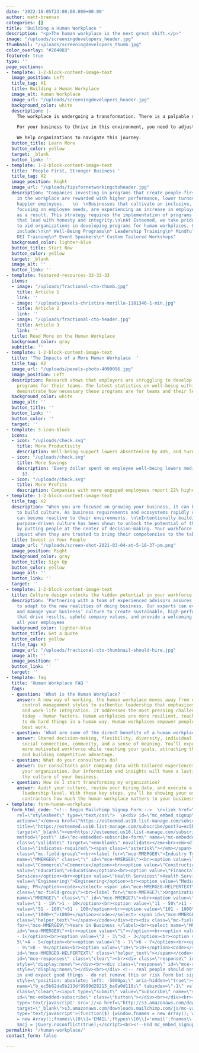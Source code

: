 ```yaml
---
date: '2022-10-05T23:00:00.000+00:00'
author: matt-brennan
categories: []
title: 'Building a Human Workplace '
description: "<p>The human workplace is the next great shift.</p>"
image: "/uploads/screeningdevelopers_header.jpg"
thumbnail: "/uploads/screeningdevelopers_thumb.jpg"
color_overlay: "#264083"
featured: true
type: ''
page_sections:
- template: 1-2-block-content-image-text
  image_position: Left
  title_tag: H1
  title: Building a Human Workplace
  image_alt: Human Workplace
  image_url: "/uploads/screeningdevelopers_header.jpg"
  background_color: white
  description: |-
    The workplace is undergoing a transformation. There is a palpable shift from Employer- to Employee-driven. The blending of permanent and contract workers is on the rise. Hybrid and remote workplaces are taking hold.

    For your business to thrive in this environment, you need to adjust your thinking, practices and tools. Developing a people- and remote-first culture is challenging.

    We help organizations to navigate this journey.
  button_title: Learn More
  button_color: yellow
  target: _blank
  button_link: ''
- template: 1-2-block-content-image-text
  title: 'People First, Stronger Business '
  title_tag: H2
  image_position: Right
  image_url: "/uploads/tipsfornetworkingctoheader.jpg"
  description: "Companies investing in programs that create people-first cultures
    in the workplace are rewarded with higher performance, lower turnover rates, and
    happier employees.   \n  \nBusinesses that cultivate an inclusive, diverse culture
    focusing on employee needs, are experiencing an increase in employee alignment
    as a result. This strategy requires the implementation of programs and practices
    that lead with honesty and integrity.\n\nAt Esteemed, we take pride in our ability
    to aid organizations in developing programs for human workplaces. Our offerings
    include:\n\n* Well-Being Programs\n* Leadership Training\n* Mindfulness Coaching\n*
    DEI Training\n* Event Speakers\n* Custom Tailored Workshops"
  background_color: lighter-blue
  button_title: Start Now
  button_color: yellow
  target: _blank
  image_alt: ''
  button_link: ''
- template: featured-resources-33-33-33
  items:
  - image: "/uploads/fractional-cto-thumb.jpg"
    title: Article 1
    link: ''
  - image: "/uploads/pexels-christina-morillo-1181346-1-min.jpg"
    title: Article 2
    link: ''
  - image: "/uploads/fractional-cto-header.jpg"
    title: Article 3
    link: ''
  title: Read More on the Human Workplace
  background_color: gray
  subtitle: ''
- template: 1-2-block-content-image-text
  title: 'The Impacts of a More Human Workplace  '
  title_tag: H2
  image_url: "/uploads/pexels-photo-4099096.jpg"
  image_position: Left
  description: Research shows that employers are struggling to develop human workplace
    programs for their teams. The latest statistics on well-being within the workplace
    demonstrate how necessary these programs are for teams and their leadership.
  background_color: white
  image_alt: ''
  button_title: ''
  button_link: ''
  button_color: ''
  target: ''
- template: 3-icon-block
  icons:
  - icon: "/uploads/check.svg"
    title: More Productivity
    description: Well-being support lowers absenteeism by 40%, and turnover by 65%.
  - icon: "/uploads/check.svg"
    title: More Savings
    description: 'Every dollar spent on employee well-being lowers medical costs by
      $3. '
  - icon: "/uploads/check.svg"
    title: More Profits
    description: Companies with more engaged employees report 22% higher profitability.
- template: 1-2-block-content-image-text
  title_tag: H2
  description: "When you are focused on growing your business, it can be difficult
    to build culture. As business requirements and ecosystems rapidly change, businesses
    can become reactive to their environments. \n\nIntentionally building an inclusive,
    purpose-driven culture has been shown to unlock the potential of the workforce
    by putting people at the center of decision-making. Your workforce will have greater
    impact when they are trusted to bring their competencies to the table."
  title: Invest in Your People
  image_url: "/uploads/screen-shot-2021-03-04-at-5-18-37-pm.png"
  image_position: Right
  background_color: gray
  button_title: Sign Up
  button_color: yellow
  image_alt: ''
  button_link: ''
  target: ''
- template: 1-2-block-content-image-text
  title: Culture design unlocks the hidden potential in your workforce.
  description: 'Partnering with a team of experienced advisors assures you are ready
    to adapt to the new realities of doing business. Our experts can evaluate, implement,
    and manage your business’ culture to create sustainable, high-performing teams
    that drive results, uphold company values, and provide a welcoming workplace for
    all your employees                                                                                                                                                                                                                                                                                  '
  background_color: lighter-blue
  button_title: Get a Quote
  button_color: yellow
  title_tag: H3
  image_url: "/uploads/fractional-cto-thumbnail-should-hire.jpg"
  image_alt: ''
  image_position: ''
  button_link: ''
  target: ''
- template: faq
  title: 'Human Workplace FAQ '
  faqs:
  - question: 'What is the Human Workplace? '
    answer: A new way of working, the human workplace moves away from command and
      control management styles to authentic leadership that emphasizes human connection
      and work-life integration. It addresses the most pressing challenge for leadership
      today - human factors. Human workplaces are more resilient, teaching us how
      to do hard things in a human way. Human workplaces empower people to do their
      best work.
  - question: 'What are some of the direct benefits of a human workplace? '
    answer: Shared decision-making, flexibility, diversity, individual empowerment,
      social connection, community, and a sense of meaning. You’ll experience a happier,
      more motivated workforce while reaching your goals, attracting the best talent,
      and building competitive advantage.
  - question: What do your consultants do?
    answer: Our consultants pair company data with tailored experiences to transform
      your organization. Our information and insights will have a lasting impact on
      the culture of your business.
  - question: How do I start transforming my organization?
    answer: Audit your culture, review your hiring data, and execute a plan from the
      leadership level. With these key steps, you’ll be showing your employees and
      contractors how much the human workplace matters to your business goals.
- template: form-human-workplace
  form_html_code: "<!-- Begin Mailchimp Signup Form -->  \n<link href=\"[//cdn-images.mailchimp.com/embedcode/classic-071822.css](//cdn-images.mailchimp.com/embedcode/classic-071822.css)\"
    rel=\"stylesheet\" type=\"text/css\">  \n<div id=\"mc_embed_signup\"></em><br><em><form
    action=\"</em><a href=\"https://esteemed.us10.list-manage.com/subscribe/post?u=ec5b82da5b213df9999d28215&id=ba0a0d118c&f_id=00d33ae2f0\"
    title=\"https://esteemed.us10.list-manage.com/subscribe/post?u=ec5b82da5b213df9999d28215&id=ba0a0d118c&f_id=00d33ae2f0\"
    target=\"_blank\"><em>https://esteemed.us10.list-manage.com/subscribe/post?u=ec5b82da5b213df9999d28215&id=ba0a0d118c&f_id=00d33ae2f0</em></a>_\"
    method=\"post\" id=\"mc-embedded-subscribe-form\" name=\"mc-embedded-subscribe-form\"
    class=\"validate\" target=\"<em>blank\" novalidate></em><br><em><div id=\"mc_embed_signup_scroll\"></em><br><em><h2>Subscribe</h2></em><br><em><div
    class=\"indicates-required\"><span class=\"asterisk\"></em></span> indicates required</div><br><div
    class=\"mc-field-group\"><br><label for=\"mce-MMERGE8\">Industry Type </label><br><select
    name=\"MMERGE8\" class=\"\" id=\"mce-MMERGE8\"><br><option value=\"\"></option><br><option
    value=\"Commerce\">Commerce</option><br><option value=\"Construction\">Construction</option><br><option
    value=\"Education\">Education</option><br><option value=\"Financial Services\">Financial
    Services</option><br><option value=\"Health Services\">Health Services</option><br><option
    value=\"Engineering\">Engineering</option><br><option value=\"Media &amp; PR\">Media
    &amp; PR</option><code></select> <span id=\"mce-MMERGE8-HELPERTEXT\" class=\"helper_text\"></span></code></div><br><div
    class=\"mc-field-group\"><br><label for=\"mce-MMERGE7\">Organization Size </label><br><select
    name=\"MMERGE7\" class=\"\" id=\"mce-MMERGE7\"><br><option value=\"\"></option><br><option
    value=\"1 - 10\">1 - 10</option><br><option value=\"11 - 50\">11 - 50</option><br><option
    value=\"51 - 100\">51 - 100</option><br><option value=\"101 - 1000\">101 - 1000</option><br><option
    value=\"1000+\">1000+</option><code></select> <span id=\"mce-MMERGE7-HELPERTEXT\"
    class=\"helper_text\"></span></code></div><br><div class=\"mc-field-group\"><br><label
    for=\"mce-MMERGE9\">Years in Business </label><br><select name=\"MMERGE9\" class=\"\"
    id=\"mce-MMERGE9\"><br><option value=\"\"></option><br><option value=\"0 - 1\">0
    - 1</option><br><option value=\"2 - 3\">2 - 3</option><br><option value=\"4 -
    5\">4 - 5</option><br><option value=\"6 - 7\">6 - 7</option><br><option value=\"8
    - 9\">8 - 9</option><br><option value=\"10+\">10+</option><code></select> <span
    id=\"mce-MMERGE9-HELPERTEXT\" class=\"helper_text\"></span></code></div><br><div
    id=\"mce-responses\" class=\"clear\"><br><div class=\"response\" id=\"mce-error-response\"
    style=\"display:none\"></div><br><div class=\"response\" id=\"mce-success-response\"
    style=\"display:none\"></div><br></div> <!-- real people should not fill this
    in and expect good things - do not remove this or risk form bot signups--><br><div
    style=\"position: absolute; left: -5000px;\" aria-hidden=\"true\"><input type=\"text\"
    name=\"b_ec5b82da5b213df9999d28215_ba0a0d118c\" tabindex=\"-1\" value=\"\"></div><br><div
    class=\"clear\"><input type=\"submit\" value=\"Subscribe\" name=\"subscribe\"
    id=\"mc-embedded-subscribe\" class=\"button\"></div><br></div><br></form><br></div><br><script
    type='text/javascript' src='//<a href=\"http://s3.amazonaws.com/downloads.mailchimp.com/js/mc-validate.js\"
    target=\"_blank\">s3.amazonaws.com/downloads.mailchimp.com/js/mc-validate.js</a>'></script><script
    type='text/javascript'>(function($) {window.fnames = new Array(); window.ftypes
    = new Array();fnames\\[0\\]='EMAIL';ftypes\\[0\\]='email';fnames\\[1\\]='FNAME';ftypes\\[1\\]='text';fnames\\[2\\]='LNAME';ftypes\\[2\\]='text';fnames\\[4\\]='PHONE';ftypes\\[4\\]='phone';fnames\\[6\\]='MMERGE6';ftypes\\[6\\]='text';fnames\\[5\\]='MMERGE5';ftypes\\[5\\]='url';fnames\\[3\\]='MMERGE3';ftypes\\[3\\]='dropdown';fnames\\[8\\]='MMERGE8';ftypes\\[8\\]='dropdown';fnames\\[7\\]='MMERGE7';ftypes\\[7\\]='dropdown';fnames\\[9\\]='MMERGE9';ftypes\\[9\\]='dropdown';}(jQuery));var
    $mcj = jQuery.noConflict(true);</script><br><!--End mc_embed_signup--></p>"
permalink: "/human-workplace/"
contact_form: false

---
```

